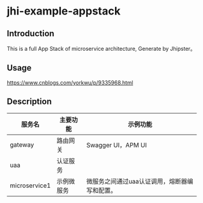 # jhi-example-appstack

## Introduction
This is a full App Stack of microservice architecture, Generate by Jhipster。

## Usage
<a href="https://www.cnblogs.com/yorkwu/p/9335968.html" target="_blank">https://www.cnblogs.com/yorkwu/p/9335968.html</a>

## Description

服务名 | 主要功能 | 示例功能
--- | --- | ---
gateway | 路由网关 | Swagger UI，APM UI 
uaa | 认证服务 |
microservice1 |示例微服务|微服务之间通过uaa认证调用，熔断器编写和配置。

